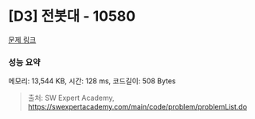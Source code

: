 # [D3] 전봇대 - 10580 

[문제 링크](https://swexpertacademy.com/main/code/problem/problemDetail.do?contestProbId=AXO8QBw6Qu4DFAXS) 

### 성능 요약

메모리: 13,544 KB, 시간: 128 ms, 코드길이: 508 Bytes



> 출처: SW Expert Academy, https://swexpertacademy.com/main/code/problem/problemList.do